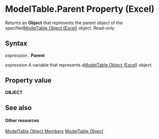 
# ModelTable.Parent Property (Excel)

Returns an  **Object** that represents the parent object of the specified[ModelTable Object (Excel)](c853beb6-f2e7-dda0-b33a-8110a6c23de8.md) object. Read-only.


## Syntax

 _expression_ . **Parent**

 _expression_ A variable that represents a[ModelTable Object (Excel)](c853beb6-f2e7-dda0-b33a-8110a6c23de8.md) object.


## Property value

 **OBJECT**


## See also


#### Other resources


[ModelTable Object Members](6fbca0ef-b855-d09c-f2ba-579d50f802fb.md)
[ModelTable Object](c853beb6-f2e7-dda0-b33a-8110a6c23de8.md)
